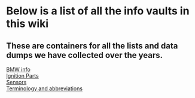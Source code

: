 # Below is a list of all the info vaults in this wiki
## These are containers for all the lists and data dumps we have collected over the years.

[BMW info](Vault_BWM_Info.md)  
[Ignition Parts](Vault-Of-Ignition-Parts)  
[Sensors](Vault-Of-Sensors)  
[Terminology and abbreviations](Vault-Of-Terminology)  
